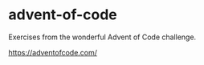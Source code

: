 # advent-of-code

Exercises from the wonderful Advent of Code challenge.

https://adventofcode.com/
